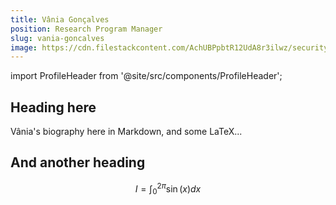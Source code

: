 ```yaml
---
title: Vânia Gonçalves
position: Research Program Manager
slug: vania-goncalves
image: https://cdn.filestackcontent.com/AchUBPpbtR12UdA8r3ilwz/security=policy:eyJleHBpcnkiOjIyNTYyMTE3MjYsImNhbGwiOlsicmVhZCIsImNvbnZlcnQiXSwiaGFuZGxlIjoiZ0tOdHRZaHBSeTZub1FNblByUHEifQ==,signature:7519724f8951b0f1468ea65cd28a05d65f897c4c4d7b89d03033eee963c8d075/cache=expiry:max/resize=w:600,h:600,fit:crop,align:faces/rotate=d:exif/gKNttYhpRy6noQMnPrPq
---
```

import ProfileHeader from '@site/src/components/ProfileHeader';

<ProfileHeader slug={frontMatter.slug} />

## Heading here

Vânia's biography here in Markdown, and some LaTeX...

## And another heading

$$
I = \int_0^{2\pi} \sin(x) dx
$$